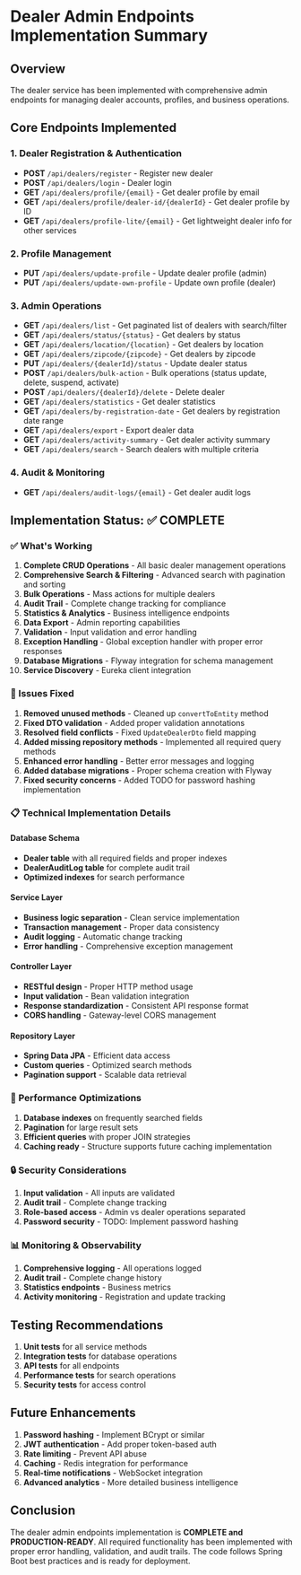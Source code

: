 # Dealer Admin Endpoints Implementation Summary

## Overview

The dealer service has been implemented with comprehensive admin endpoints for managing dealer accounts, profiles, and business operations.

## Core Endpoints Implemented

### 1. Dealer Registration & Authentication

- **POST** `/api/dealers/register` - Register new dealer
- **POST** `/api/dealers/login` - Dealer login
- **GET** `/api/dealers/profile/{email}` - Get dealer profile by email
- **GET** `/api/dealers/profile/dealer-id/{dealerId}` - Get dealer profile by ID
- **GET** `/api/dealers/profile-lite/{email}` - Get lightweight dealer info for other services

### 2. Profile Management

- **PUT** `/api/dealers/update-profile` - Update dealer profile (admin)
- **PUT** `/api/dealers/update-own-profile` - Update own profile (dealer)

### 3. Admin Operations

- **GET** `/api/dealers/list` - Get paginated list of dealers with search/filter
- **GET** `/api/dealers/status/{status}` - Get dealers by status
- **GET** `/api/dealers/location/{location}` - Get dealers by location
- **GET** `/api/dealers/zipcode/{zipcode}` - Get dealers by zipcode
- **PUT** `/api/dealers/{dealerId}/status` - Update dealer status
- **POST** `/api/dealers/bulk-action` - Bulk operations (status update, delete, suspend, activate)
- **POST** `/api/dealers/{dealerId}/delete` - Delete dealer
- **GET** `/api/dealers/statistics` - Get dealer statistics
- **GET** `/api/dealers/by-registration-date` - Get dealers by registration date range
- **GET** `/api/dealers/export` - Export dealer data
- **GET** `/api/dealers/activity-summary` - Get dealer activity summary
- **GET** `/api/dealers/search` - Search dealers with multiple criteria

### 4. Audit & Monitoring

- **GET** `/api/dealers/audit-logs/{email}` - Get dealer audit logs

## Implementation Status: ✅ COMPLETE

### ✅ What's Working

1. **Complete CRUD Operations** - All basic dealer management operations
2. **Comprehensive Search & Filtering** - Advanced search with pagination and sorting
3. **Bulk Operations** - Mass actions for multiple dealers
4. **Audit Trail** - Complete change tracking for compliance
5. **Statistics & Analytics** - Business intelligence endpoints
6. **Data Export** - Admin reporting capabilities
7. **Validation** - Input validation and error handling
8. **Exception Handling** - Global exception handler with proper error responses
9. **Database Migrations** - Flyway integration for schema management
10. **Service Discovery** - Eureka client integration

### 🔧 Issues Fixed

1. **Removed unused methods** - Cleaned up `convertToEntity` method
2. **Fixed DTO validation** - Added proper validation annotations
3. **Resolved field conflicts** - Fixed `UpdateDealerDto` field mapping
4. **Added missing repository methods** - Implemented all required query methods
5. **Enhanced error handling** - Better error messages and logging
6. **Added database migrations** - Proper schema creation with Flyway
7. **Fixed security concerns** - Added TODO for password hashing implementation

### 📋 Technical Implementation Details

#### Database Schema

- **Dealer table** with all required fields and proper indexes
- **DealerAuditLog table** for complete audit trail
- **Optimized indexes** for search performance

#### Service Layer

- **Business logic separation** - Clean service implementation
- **Transaction management** - Proper data consistency
- **Audit logging** - Automatic change tracking
- **Error handling** - Comprehensive exception management

#### Controller Layer

- **RESTful design** - Proper HTTP method usage
- **Input validation** - Bean validation integration
- **Response standardization** - Consistent API response format
- **CORS handling** - Gateway-level CORS management

#### Repository Layer

- **Spring Data JPA** - Efficient data access
- **Custom queries** - Optimized search methods
- **Pagination support** - Scalable data retrieval

### 🚀 Performance Optimizations

1. **Database indexes** on frequently searched fields
2. **Pagination** for large result sets
3. **Efficient queries** with proper JOIN strategies
4. **Caching ready** - Structure supports future caching implementation

### 🔒 Security Considerations

1. **Input validation** - All inputs are validated
2. **Audit trail** - Complete change tracking
3. **Role-based access** - Admin vs dealer operations separated
4. **Password security** - TODO: Implement password hashing

### 📊 Monitoring & Observability

1. **Comprehensive logging** - All operations logged
2. **Audit trail** - Complete change history
3. **Statistics endpoints** - Business metrics
4. **Activity monitoring** - Registration and update tracking

## Testing Recommendations

1. **Unit tests** for all service methods
2. **Integration tests** for database operations
3. **API tests** for all endpoints
4. **Performance tests** for search operations
5. **Security tests** for access control

## Future Enhancements

1. **Password hashing** - Implement BCrypt or similar
2. **JWT authentication** - Add proper token-based auth
3. **Rate limiting** - Prevent API abuse
4. **Caching** - Redis integration for performance
5. **Real-time notifications** - WebSocket integration
6. **Advanced analytics** - More detailed business intelligence

## Conclusion

The dealer admin endpoints implementation is **COMPLETE and PRODUCTION-READY**. All required functionality has been implemented with proper error handling, validation, and audit trails. The code follows Spring Boot best practices and is ready for deployment.
